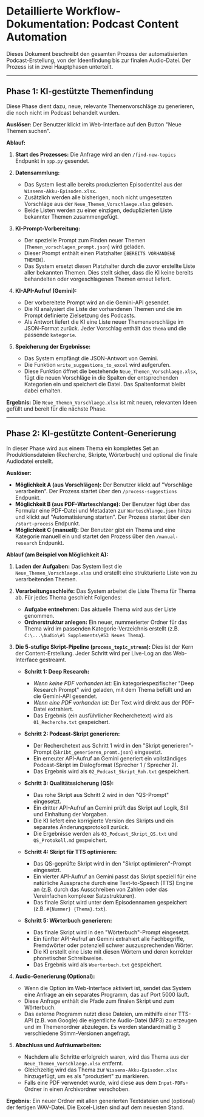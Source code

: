 # Detaillierte Workflow-Dokumentation: Podcast Content Automation

Dieses Dokument beschreibt den gesamten Prozess der automatisierten Podcast-Erstellung, von der Ideenfindung bis zur finalen Audio-Datei. Der Prozess ist in zwei Hauptphasen unterteilt.

---

## Phase 1: KI-gestützte Themenfindung

Diese Phase dient dazu, neue, relevante Themenvorschläge zu generieren, die noch nicht im Podcast behandelt wurden.

**Auslöser:** Der Benutzer klickt im Web-Interface auf den Button "Neue Themen suchen".

**Ablauf:**

1.  **Start des Prozesses:** Die Anfrage wird an den `/find-new-topics` Endpunkt in `app.py` gesendet.

2.  **Datensammlung:**
    *   Das System liest alle bereits produzierten Episodentitel aus der `Wissens-Akku-Episoden.xlsx`.
    *   Zusätzlich werden alle bisherigen, noch nicht umgesetzten Vorschläge aus der `Neue_Themen_Vorschlaege.xlsx` gelesen.
    *   Beide Listen werden zu einer einzigen, deduplizierten Liste bekannter Themen zusammengefügt.

3.  **KI-Prompt-Vorbereitung:**
    *   Der spezielle Prompt zum Finden neuer Themen (`Themen_vorschlagen_prompt.json`) wird geladen.
    *   Dieser Prompt enthält einen Platzhalter `[BEREITS VORHANDENE THEMEN]`.
    *   Das System ersetzt diesen Platzhalter durch die zuvor erstellte Liste aller bekannten Themen. Dies stellt sicher, dass die KI keine bereits behandelten oder vorgeschlagenen Themen erneut liefert.

4.  **KI-API-Aufruf (Gemini):**
    *   Der vorbereitete Prompt wird an die Gemini-API gesendet.
    *   Die KI analysiert die Liste der vorhandenen Themen und die im Prompt definierte Zielsetzung des Podcasts.
    *   Als Antwort liefert die KI eine Liste neuer Themenvorschläge im JSON-Format zurück. Jeder Vorschlag enthält das `thema` und die passende `kategorie`.

5.  **Speicherung der Ergebnisse:**
    *   Das System empfängt die JSON-Antwort von Gemini.
    *   Die Funktion `write_suggestions_to_excel` wird aufgerufen.
    *   Diese Funktion öffnet die bestehende `Neue_Themen_Vorschlaege.xlsx`, fügt die neuen Vorschläge in die Spalten der entsprechenden Kategorien ein und speichert die Datei. Das Spaltenformat bleibt dabei erhalten.

**Ergebnis:** Die `Neue_Themen_Vorschlaege.xlsx` ist mit neuen, relevanten Ideen gefüllt und bereit für die nächste Phase.

---

## Phase 2: KI-gestützte Content-Generierung

In dieser Phase wird aus einem Thema ein komplettes Set an Produktionsdateien (Recherche, Skripte, Wörterbuch) und optional die finale Audiodatei erstellt.

**Auslöser:**
*   **Möglichkeit A (aus Vorschlägen):** Der Benutzer klickt auf "Vorschläge verarbeiten". Der Prozess startet über den `/process-suggestions` Endpunkt.
*   **Möglichkeit B (aus PDF-Warteschlange):** Der Benutzer fügt über das Formular eine PDF-Datei und Metadaten zur `Warteschlange.json` hinzu und klickt auf "Automatisierung starten". Der Prozess startet über den `/start-process` Endpunkt.
*   **Möglichkeit C (manuell):** Der Benutzer gibt ein Thema und eine Kategorie manuell ein und startet den Prozess über den `/manual-research` Endpunkt.

**Ablauf (am Beispiel von Möglichkeit A):**

1.  **Laden der Aufgaben:** Das System liest die `Neue_Themen_Vorschlaege.xlsx` und erstellt eine strukturierte Liste von zu verarbeitenden Themen.

2.  **Verarbeitungsschleife:** Das System arbeitet die Liste Thema für Thema ab. Für jedes Thema geschieht Folgendes:
    *   **Aufgabe entnehmen:** Das aktuelle Thema wird aus der Liste genommen.
    *   **Ordnerstruktur anlegen:** Ein neuer, nummerierter Ordner für das Thema wird im passenden Kategorie-Verzeichnis erstellt (z.B. `C:\...\Audio\#1 Supplements\#53 Neues Thema`).

3.  **Die 5-stufige Skript-Pipeline (`process_topic_stream`):** Dies ist der Kern der Content-Erstellung. Jeder Schritt wird per Live-Log an das Web-Interface gestreamt.

    *   **Schritt 1: Deep Research:**
        *   *Wenn keine PDF vorhanden ist:* Ein kategoriespezifischer "Deep Research Prompt" wird geladen, mit dem Thema befüllt und an die Gemini-API gesendet.
        *   *Wenn eine PDF vorhanden ist:* Der Text wird direkt aus der PDF-Datei extrahiert.
        *   Das Ergebnis (ein ausführlicher Recherchetext) wird als `01_Recherche.txt` gespeichert.

    *   **Schritt 2: Podcast-Skript generieren:**
        *   Der Recherchetext aus Schritt 1 wird in den "Skript generieren"-Prompt (`Skribt_generieren_promt.json`) eingesetzt.
        *   Ein erneuter API-Aufruf an Gemini generiert ein vollständiges Podcast-Skript im Dialogformat (Sprecher 1 / Sprecher 2).
        *   Das Ergebnis wird als `02_Podcast_Skript_Roh.txt` gespeichert.

    *   **Schritt 3: Qualitätssicherung (QS):**
        *   Das rohe Skript aus Schritt 2 wird in den "QS-Prompt" eingesetzt.
        *   Ein dritter API-Aufruf an Gemini prüft das Skript auf Logik, Stil und Einhaltung der Vorgaben.
        *   Die KI liefert eine korrigierte Version des Skripts und ein separates Änderungsprotokoll zurück.
        *   Die Ergebnisse werden als `03_Podcast_Skript_QS.txt` und `QS_Protokoll.md` gespeichert.

    *   **Schritt 4: Skript für TTS optimieren:**
        *   Das QS-geprüfte Skript wird in den "Skript optimieren"-Prompt eingesetzt.
        *   Ein vierter API-Aufruf an Gemini passt das Skript speziell für eine natürliche Aussprache durch eine Text-to-Speech (TTS) Engine an (z.B. durch das Ausschreiben von Zahlen oder das Vereinfachen komplexer Satzstrukturen).
        *   Das finale Skript wird unter dem Episodennamen gespeichert (z.B. `#{Nummer} {Thema}.txt`).

    *   **Schritt 5: Wörterbuch generieren:**
        *   Das finale Skript wird in den "Wörterbuch"-Prompt eingesetzt.
        *   Ein fünfter API-Aufruf an Gemini extrahiert alle Fachbegriffe, Fremdwörter oder potenziell schwer auszusprechenden Wörter.
        *   Die KI erstellt eine Liste mit diesen Wörtern und deren korrekter phonetischer Schreibweise.
        *   Das Ergebnis wird als `Woerterbuch.txt` gespeichert.

4.  **Audio-Generierung (Optional):**
    *   Wenn die Option im Web-Interface aktiviert ist, sendet das System eine Anfrage an ein separates Programm, das auf Port 5000 läuft.
    *   Diese Anfrage enthält die Pfade zum finalen Skript und zum Wörterbuch.
    *   Das externe Programm nutzt diese Dateien, um mithilfe einer TTS-API (z.B. von Google) die eigentliche Audio-Datei (MP3) zu erzeugen und im Themenordner abzulegen. Es werden standardmäßig 3 verschiedene Stimm-Versionen angefragt.

5.  **Abschluss und Aufräumarbeiten:**
    *   Nachdem alle Schritte erfolgreich waren, wird das Thema aus der `Neue_Themen_Vorschlaege.xlsx` entfernt.
    *   Gleichzeitig wird das Thema zur `Wissens-Akku-Episoden.xlsx` hinzugefügt, um es als "produziert" zu markieren.
    *   Falls eine PDF verwendet wurde, wird diese aus dem `Input-PDFs`-Ordner in einen Archivordner verschoben.

**Ergebnis:** Ein neuer Ordner mit allen generierten Textdateien und (optional) der fertigen WAV-Datei. Die Excel-Listen sind auf dem neuesten Stand.